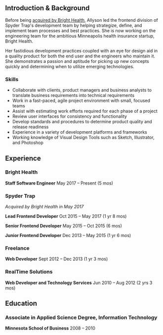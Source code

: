 ## Introduction & Background
Before being [acquired by Bright Health](http://tcbmag.com/news/articles/2017/july/bright-health-acquires-marketing-agency-spyder-tra), Allyson led the frontend division of Spyder Trap's development team by helping strategize, define, and implement team processes and best practices. She is now working on the engineering team for the ambitious Minneapolis health insurance startup, Bright Health.

Her fastidious development practices coupled with an eye for design aid in a quality product for both the end user and the engineers who maintain it. She demonstrates a passion and aptitude for picking up new concepts quickly and determining when to utilize emerging technologies.


### Skills
- Collaborate with clients, product managers and business analysts to translate business requirements into technical requirements
- Work in a fast-paced, agile project environment with small, focused teams
- Assist with estimating work efforts required for each phase of a project
- Review user interfaces for consistency and functionality
- Develop standards and procedures to determine product quality and release readiness
- Experience in a variety of development platforms and frameworks
- Working knowledge of Visual Design Tools such as Sketch, Illustrator, and Photoshop


## Experience

### Bright Health

**Staff Software Engineer** May 2017 – Present (5 mos)


### Spyder Trap
_Acquired by Bright Health in May 2017_

**Lead Frontend Developer** Oct 2015 – May 2017 (1 yr 8 mos)

**Senior Frontend Developer** May 2015 – Oct 2015 (6 mos)

**Junior Frontend Developer** Dec 2013 – May 2015 (1 yr 6 mos)


### Freelance
**Web Developer** Sept 2012 – Dec 2013 (1 yr 3 mos)


### RealTime Solutions
**Web Developer and Technology Services** Jun 2010 – Aug 2012 (2 yrs 3 mos)



## Education

### Associate in Applied Science Degree, Information Technology
**Minnesota School of Business** 2008 – 2010

